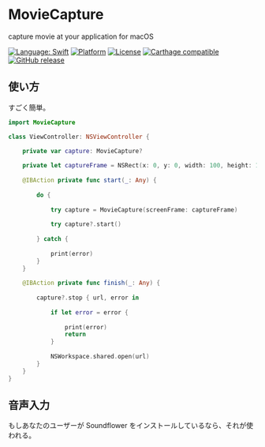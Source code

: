 # MovieCapture
capture movie at your application for macOS

[![Language: Swift](https://img.shields.io/badge/Swift-4.1-orange.svg?style=flat)](https://developer.apple.com/swift/)
[![Platform](https://img.shields.io/badge/Platform-macOS-lightgray.svg?style=flat)](https://img.shields.io/)
[![License](https://img.shields.io/github/license/masakih/MovieCapture.svg?style=flat)](https://github.com/masakih/MovieCapture/blob/master/LICENSE)
[![Carthage compatible](https://img.shields.io/badge/Carthage-compatible-4BC51D.svg?style=flat)](https://github.com/Carthage/Carthage)
[![GitHub release](https://img.shields.io/github/release/masakih/MovieCapture.svg)](https://github.com/masakih/MovieCapture/releases/latest)

## 使い方
すごく簡単。

```swift
import MovieCapture

class ViewController: NSViewController {

    private var capture: MovieCapture?
    
    private let captureFrame = NSRect(x: 0, y: 0, width: 100, height: 100)
    
    @IBAction private func start(_: Any) {
        
        do {
            
            try capture = MovieCapture(screenFrame: captureFrame)
            
            try capture?.start()
            
        } catch {
            
            print(error)
        }
    }
    
    @IBAction private func finish(_: Any) {
        
        capture?.stop { url, error in
            
            if let error = error {
                
                print(error)
                return
            }
            
            NSWorkspace.shared.open(url)
        }
    }
}
```

## 音声入力
もしあなたのユーザーが Soundflower をインストールしているなら、それが使われる。
